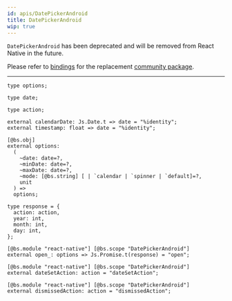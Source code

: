 ```yaml
---
id: apis/DatePickerAndroid
title: DatePickerAndroid
wip: true
---
```


`DatePickerAndroid` has been deprecated and will be removed from React Native in
the future.

Please refer to
[bindings](https://github.com/reason-react-native/datetimepicker) for the
replacement
[community package](https://github.com/react-native-community/react-native-datetimepicker).

---

```reason
type options;

type date;

type action;

external calendarDate: Js.Date.t => date = "%identity";
external timestamp: float => date = "%identity";

[@bs.obj]
external options:
  (
    ~date: date=?,
    ~minDate: date=?,
    ~maxDate: date=?,
    ~mode: [@bs.string] [ | `calendar | `spinner | `default]=?,
    unit
  ) =>
  options;

type response = {
  action: action,
  year: int,
  month: int,
  day: int,
};

[@bs.module "react-native"] [@bs.scope "DatePickerAndroid"]
external open_: options => Js.Promise.t(response) = "open";

[@bs.module "react-native"] [@bs.scope "DatePickerAndroid"]
external dateSetAction: action = "dateSetAction";

[@bs.module "react-native"] [@bs.scope "DatePickerAndroid"]
external dismissedAction: action = "dismissedAction";

```

